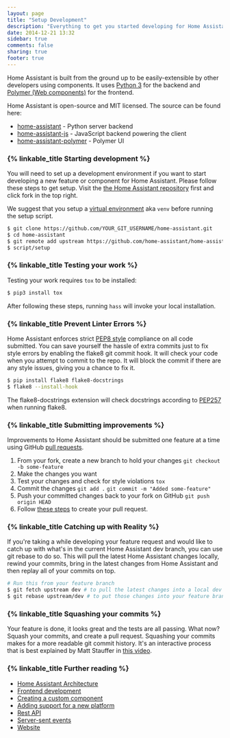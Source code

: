 ```yaml
---
layout: page
title: "Setup Development"
description: "Everything to get you started developing for Home Assistant."
date: 2014-12-21 13:32
sidebar: true
comments: false
sharing: true
footer: true
---
```


Home Assistant is built from the ground up to be easily-extensible by other developers using components. It uses [Python 3](https://www.python.org/) for the backend and [Polymer (Web components)](https://www.polymer-project.org/) for the frontend.

Home Assistant is open-source and MIT licensed. The source can be found here:

 - [home-assistant](https://github.com/home-assistant/home-assistant) - Python server backend
 - [home-assistant-js](https://github.com/home-assistant/home-assistant-js) - JavaScript backend powering the client
 - [home-assistant-polymer](https://github.com/home-assistant/home-assistant-polymer) - Polymer UI

### {% linkable_title Starting development %}

You will need to set up a development environment if you want to start developing a new feature or component for Home Assistant. Please follow these steps to get setup.
Visit the [the Home Assistant repository](https://github.com/home-assistant/home-assistant) first and click fork in the top right.

We suggest that you setup a [virtual environment](https://docs.python.org/3.4/library/venv.html) aka `venv` before running the setup script.

```bash
$ git clone https://github.com/YOUR_GIT_USERNAME/home-assistant.git
$ cd home-assistant
$ git remote add upstream https://github.com/home-assistant/home-assistant.git
$ script/setup
```

### {% linkable_title Testing your work %}

Testing your work requires `tox` to be installed:

```bash
$ pip3 install tox
```

After following these steps, running `hass` will invoke your local installation.

### {% linkable_title Prevent Linter Errors %}

Home Assistant enforces strict [PEP8 style](https://www.python.org/dev/peps/pep-0008/) compliance on all code submitted. You can save yourself the hassle of extra commits just to fix style errors by enabling the flake8 git commit hook. It will check your code when you attempt to commit to the repo. It will block the commit if there are any style issues, giving you a chance to fix it.

```bash
$ pip install flake8 flake8-docstrings
$ flake8 --install-hook
```

The flake8-docstrings extension will check docstrings according to [PEP257](https://www.python.org/dev/peps/pep-0257/) when running flake8.

### {% linkable_title Submitting improvements %}

Improvements to Home Assistant should be submitted one feature at a time using GitHub [pull requests](https://help.github.com/articles/using-pull-requests).

 1. From your fork, create a new branch to hold your changes
    `git checkout -b some-feature`
 2. Make the changes you want
 3. Test your changes and check for style violations
    `tox`
 4. Commit the changes
    `git add .`
    `git commit -m "Added some-feature"`
 5. Push your committed changes back to your fork on GitHub
    `git push origin HEAD`
 6. Follow [these steps](https://help.github.com/articles/creating-a-pull-request/) to create your pull request.

### {% linkable_title Catching up with Reality %}

If you're taking a while developing your feature request and would like to catch up with what's in the current Home Assistant dev branch, you can use git rebase to do so. This will pull the latest Home Assistant changes locally, rewind your commits, bring in the latest changes from Home Assistant and then replay all of your commits on top.

```bash
# Run this from your feature branch
$ git fetch upstream dev # to pull the latest changes into a local dev branch
$ git rebase upstream/dev # to put those changes into your feature branch before your changes
```

### {% linkable_title Squashing your commits %}

Your feature is done, it looks great and the tests are all passing. What now? Squash your commits, and create a pull request. Squashing your commits makes for a more readable git commit history. It's an interactive process that is best explained by Matt Stauffer in [this video](https://www.youtube.com/watch?v=7IfkL8swmFw).


### {% linkable_title Further reading %}

- [Home Assistant Architecture](/developers/architecture/)
- [Frontend development](/developers/frontend/)
- [Creating a custom component](/developers/creating_components/)
- [Adding support for a new platform](/developers/add_new_platform/)
- [Rest API](/developers/api/)
- [Server-sent events](/developers/server_sent_events/)
- [Website](/developers/website/)
